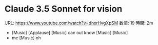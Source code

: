 # Claude 3.5 Sonnet for vision

URL: https://www.youtube.com/watch?v=dhxrHvgXpSM
数値: 19
時間: 2m

- [Music] [Applause] [Music] can out know [Music] [Music]
- me [Music] oh